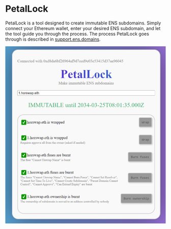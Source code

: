 # PetalLock
PetalLock is a tool designed to create immutable ENS subdomains. Simply connect your Ethereum wallet, enter your desired ENS subdomain, and let the tool guide you through the process. The process PetalLock goes through is described in [support.ens.domains](https://support.ens.domains/en/articles/8260321-creating-and-giving-away-an-unruggable-subname).

<img src = "screenshot.png" alt = "PetalLock" style = "width: 600px;"/>
